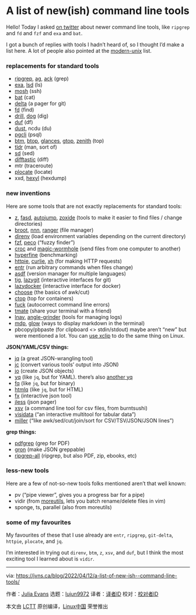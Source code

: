 [#]: subject: "A list of new(ish) command line tools"
[#]: via: "https://jvns.ca/blog/2022/04/12/a-list-of-new-ish--command-line-tools/"
[#]: author: "Julia Evans https://jvns.ca/"
[#]: collector: "lujun9972"
[#]: translator: "geekpi"
[#]: reviewer: " "
[#]: publisher: " "
[#]: url: " "

A list of new(ish) command line tools
======

Hello! Today I asked [on twitter][1] about newer command line tools, like `ripgrep` and `fd` and `fzf` and `exa` and `bat`.

I got a bunch of replies with tools I hadn’t heard of, so I thought I’d make a list here. A lot of people also pointed at the [modern-unix][2] list.

### replacements for standard tools

  * [ripgrep][3], [ag][4], [ack][5] (grep)
  * [exa][6], [lsd][7] (ls)
  * [mosh][8] (ssh)
  * [bat][9] (cat)
  * [delta][10] (a pager for git)
  * [fd][11] (find)
  * [drill][12], [dog][13] (dig)
  * [duf][14] (df)
  * [dust][15], ncdu (du)
  * [pgcli][16] (psql)
  * [btm][17], [btop][18], [glances][19], [gtop][20], [zenith][21] (top)
  * [tldr][22] (man, sort of)
  * [sd][23] (sed)
  * [difftastic][24] (diff)
  * mtr (traceroute)
  * [plocate][25] (locate)
  * xxd, [hexyl][26] (hexdump)



### new inventions

Here are some tools that are not exactly replacements for standard tools:

  * [z][27], [fasd][28], [autojump][29], [zoxide][30] (tools to make it easier to find files / change directories)
  * [broot][31], [nnn][32], [ranger][33] (file manager)
  * [direnv][34] (load environment variables depending on the current directory)
  * [fzf][35], [peco][36] (“fuzzy finder”)
  * [croc][37] and [magic-wormhole][38] (send files from one computer to another)
  * [hyperfine][39] (benchmarking)
  * [httpie][40], [curlie][41], [xh][42] (for making HTTP requests)
  * [entr][43] (run arbitrary commands when files change)
  * [asdf][44] (version manager for multiple languages)
  * [tig][45], [lazygit][46] (interactive interfaces for git)
  * [lazydocker][47] (interactive interface for docker)
  * [choose][48] (the basics of awk/cut)
  * [ctop][49] (top for containers)
  * [fuck][50] (autocorrect command line errors)
  * [tmate][51] (share your terminal with a friend)
  * [lnav][52], [angle-grinder][53] (tools for managing logs)
  * [mdp][54], [glow][55] (ways to display markdown in the terminal)
  * pbcopy/pbpaste (for clipboard <> stdin/stdout) maybe aren’t “new” but were mentioned a lot. You can [use xclip][56] to do the same thing on Linux.



**JSON/YAML/CSV things:**

  * [jq][57] (a great JSON-wrangling tool)
  * [jc][58] (convert various tools’ output into JSON)
  * [jo][59] (create JSON objects)
  * [yq][60] (like `jq`, but for YAML). there’s also [another yq][61]
  * [fq][62] (like `jq`, but for binary)
  * [htmlq][63] (like `jq`, but for HTML)
  * [fx][64] (interactive json tool)
  * [jless][65] (json pager)
  * [xsv][66] (a command line tool for csv files, from burntsushi)
  * [visidata][67] (“an interactive multitool for tabular data”)
  * [miller][68] (“like awk/sed/cut/join/sort for CSV/TSV/JSON/JSON lines”)



**grep things:**

  * [pdfgrep][69] (grep for PDF)
  * [gron][70] (make JSON greppable)
  * [ripgrep-all][71] (ripgrep, but also PDF, zip, ebooks, etc)



### less-new tools

Here are a few of not-so-new tools folks mentioned aren’t that well known:

  * pv (“pipe viewer”, gives you a progress bar for a pipe)
  * vidir (from [moreutils][72], lets you batch rename/delete files in vim)
  * sponge, ts, parallel (also from moreutils)



### some of my favourites

My favourites of these that I use already are `entr`, `ripgrep`, `git-delta`, `httpie`, `plocate`, and `jq`.

I’m interested in trying out `direnv`, `btm`, `z`, `xsv`, and `duf`, but I think the most exciting tool I learned about is `vidir`.

--------------------------------------------------------------------------------

via: https://jvns.ca/blog/2022/04/12/a-list-of-new-ish--command-line-tools/

作者：[Julia Evans][a]
选题：[lujun9972][b]
译者：[译者ID](https://github.com/译者ID)
校对：[校对者ID](https://github.com/校对者ID)

本文由 [LCTT](https://github.com/LCTT/TranslateProject) 原创编译，[Linux中国](https://linux.cn/) 荣誉推出

[a]: https://jvns.ca/
[b]: https://github.com/lujun9972
[1]: https://twitter.com/b0rk/status/1513903221466664962
[2]: https://github.com/ibraheemdev/modern-unix
[3]: https://github.com/BurntSushi/ripgrep/
[4]: https://github.com/ggreer/the_silver_searcher
[5]: https://github.com/beyondgrep/ack3
[6]: https://github.com/ogham/exa
[7]: https://github.com/Peltoche/lsd
[8]: https://mosh.org/
[9]: https://github.com/sharkdp/bat
[10]: https://github.com/dandavison/delta
[11]: https://github.com/sharkdp/fd
[12]: https://www.nlnetlabs.nl/projects/ldns/about/
[13]: https://github.com/ogham/dog
[14]: https://github.com/muesli/duf
[15]: https://github.com/bootandy/dust
[16]: https://www.pgcli.com/
[17]: https://github.com/ClementTsang/bottom
[18]: https://github.com/aristocratos/btop
[19]: https://github.com/nicolargo/glances
[20]: https://github.com/aksakalli/gtop
[21]: https://github.com/bvaisvil/zenith
[22]: https://tldr.sh/
[23]: https://github.com/chmln/sd
[24]: https://github.com/Wilfred/difftastic
[25]: https://plocate.sesse.net/
[26]: https://github.com/sharkdp/hexyl
[27]: https://github.com/rupa/z
[28]: https://github.com/clvv/fasd
[29]: https://github.com/wting/autojump
[30]: https://github.com/ajeetdsouza/zoxide
[31]: https://github.com/Canop/broot
[32]: https://github.com/jarun/nnn
[33]: https://github.com/ranger/ranger
[34]: https://github.com/direnv/direnv
[35]: https://github.com/junegunn/fzf
[36]: https://github.com/peco/peco
[37]: https://github.com/schollz/croc
[38]: https://github.com/magic-wormhole/magic-wormhole
[39]: https://github.com/sharkdp/hyperfine
[40]: https://httpie.io/
[41]: https://github.com/rs/curlie
[42]: https://github.com/ducaale/xh
[43]: https://github.com/eradman/entr
[44]: https://github.com/asdf-vm/asdf
[45]: https://github.com/jonas/tig
[46]: https://github.com/jesseduffield/lazygit
[47]: https://github.com/jesseduffield/lazydocker
[48]: https://github.com/theryangeary/choose
[49]: https://github.com/bcicen/ctop
[50]: https://github.com/nvbn/thefuck
[51]: https://tmate.io/
[52]: https://github.com/tstack/lnav
[53]: https://github.com/rcoh/angle-grinder
[54]: https://github.com/visit1985/mdp
[55]: https://github.com/charmbracelet/glow
[56]: https://stackoverflow.com/questions/5130968/how-can-i-copy-the-output-of-a-command-directly-into-my-clipboard/41843618#41843618
[57]: https://stedolan.github.io/jq/
[58]: https://github.com/kellyjonbrazil/jc
[59]: https://github.com/jpmens/jo
[60]: https://github.com/mikefarah/yq
[61]: https://github.com/kislyuk/yq
[62]: https://github.com/wader/fq
[63]: https://github.com/mgdm/htmlq
[64]: https://github.com/antonmedv/fx
[65]: https://github.com/PaulJuliusMartinez/jless
[66]: https://github.com/BurntSushi/xsv
[67]: https://www.visidata.org/
[68]: https://github.com/johnkerl/miller
[69]: https://pdfgrep.org/
[70]: https://github.com/tomnomnom/gron
[71]: https://github.com/phiresky/ripgrep-all
[72]: https://joeyh.name/code/moreutils
